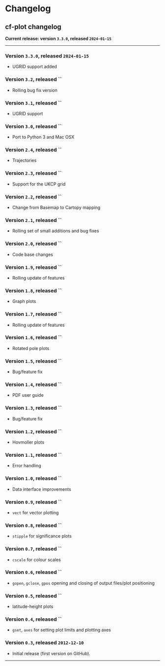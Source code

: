 # Changelog

## cf-plot changelog

**Current release: version `3.3.0`, released `2024-01-15`**

-----

### Version `3.3.0`, released `2024-01-15`

* UGRID support added


### Version `3.2`, released ``

* Rolling bug fix version


### Version `3.1`, released ``

* UGRID support


### Version `3.0`, released ``

* Port to Python 3 and Mac OSX


### Version `2.4`, released ``

* Trajectories


### Version `2.3`, released ``

* Support for the UKCP grid


### Version `2.2`, released ``

* Change from Basemap to Cartopy mapping


### Version `2.1`, released ``

* Rolling set of small additions and bug fixes


### Version `2.0`, released ``

* Code base changes


### Version `1.9`, released ``

* Rolling update of features


### Version `1.8`, released ``

* Graph plots


### Version `1.7`, released ``

* Rolling update of features


### Version `1.6`, released ``

* Rotated pole plots


### Version `1.5`, released ``

* Bug/feature fix


### Version `1.4`, released ``

* PDF user guide


### Version `1.3`, released ``

* Bug/feature fix


### Version `1.2`, released ``

* Hovmoller plots


### Version `1.1`, released ``

* Error handling


### Version `1.0`, released ``

* Data interface improvements


### Version `0.9`, released ``

* `vect` for vector plotting


### Version `0.8`, released ``

* `stipple` for significance plots


### Version `0.7`, released ``

* `cscale` for colour scales


### Version `0.6`, released ``

* `gopen`, `gclose`, `gpos` opening and closing of output files/plot
  positioning


### Version `0.5`, released ``

* latitude-height plots


### Version `0.4`, released ``

* `gset`, `axes` for setting plot limits and plotting axes


### Version `0.3`, released `2012-12-10`

* Initial release (first version on GitHub).


-----
